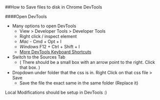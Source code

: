 ##How to Save files to disk in Chrome DevTools

####Open DevTools
* Many options to open DevTools
	+ View > Developer Tools > Developer Tools
	+ Right click / inspect element
	+ *Mac* - Cmd + Opt + I
	+ *Windows* F12 + Ctrl + Shift + I
	+ [More DevTools Keyboard Shortcuts](https://developers.google.com/chrome-developer-tools/docs/shortcuts)
* Switch to the Sources Tab
	+ ( There should be a small box with an arrow point to the right. Click that box. )
* Dropdown under folder that the css is in. Right Click on that css file > Save
	+ Save the file the exact same in the same folder (Replace it)

Local Modifications should be setup in DevTools :)